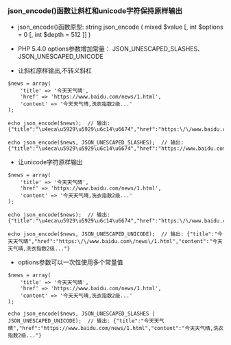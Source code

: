 ### json_encode()函数让斜杠和unicode字符保持原样输出

* json_encode()函数原型: string json_encode ( mixed $value [, int $options = 0 [, int $depth = 512 ]] )

* PHP 5.4.0	options参数增加常量： JSON_UNESCAPED_SLASHES、JSON_UNESCAPED_UNICODE

* 让斜杠原样输出,不转义斜杠
```
$news = array(
    'title' => '今天天气晴',
    'href' => 'https://www.baidu.com/news/1.html',
    'content' => '今天天气晴,洗衣指数2级...'
);

echo json_encode($news);  // 输出: {"title":"\u4eca\u5929\u5929\u6c14\u6674","href":"https:\/\/www.baidu.com\/news\/1.html","content":"\u4eca\u5929\u5929\u6c14\u6674,\u6d17\u8863\u6307\u65702\u7ea7..."}

echo json_encode($news, JSON_UNESCAPED_SLASHES);  // 输出: {"title":"\u4eca\u5929\u5929\u6c14\u6674","href":"https://www.baidu.com/news/1.html","content":"\u4eca\u5929\u5929\u6c14\u6674,\u6d17\u8863\u6307\u65702\u7ea7..."}
```

* 让unicode字符原样输出
```
$news = array(
    'title' => '今天天气晴',
    'href' => 'https://www.baidu.com/news/1.html',
    'content' => '今天天气晴,洗衣指数2级...'
);

echo json_encode($news);  // 输出: {"title":"\u4eca\u5929\u5929\u6c14\u6674","href":"https:\/\/www.baidu.com\/news\/1.html","content":"\u4eca\u5929\u5929\u6c14\u6674,\u6d17\u8863\u6307\u65702\u7ea7..."}

echo json_encode($news, JSON_UNESCAPED_UNICODE);  // 输出: {"title":"今天天气晴","href":"https:\/\/www.baidu.com\/news\/1.html","content":"今天天气晴,洗衣指数2级..."}
```

* options参数可以一次性使用多个常量值
```
$news = array(
    'title' => '今天天气晴',
    'href' => 'https://www.baidu.com/news/1.html',
    'content' => '今天天气晴,洗衣指数2级...'
);

echo json_encode($news, JSON_UNESCAPED_SLASHES | JSON_UNESCAPED_UNICODE);  // 输出: {"title":"今天天气晴","href":"https://www.baidu.com/news/1.html","content":"今天天气晴,洗衣指数2级..."}
```
